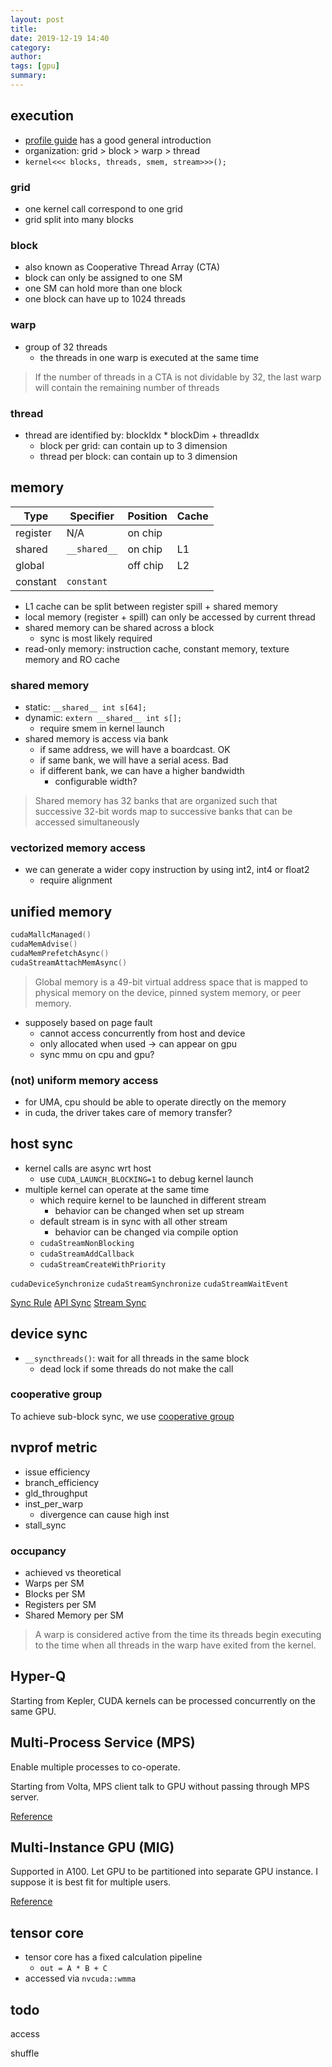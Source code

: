 ```yaml
---
layout: post
title:
date: 2019-12-19 14:40
category:
author:
tags: [gpu]
summary:
---
```


## execution

- [profile guide](https://docs.nvidia.com/nsight-compute/ProfilingGuide/index.html) has a good general introduction
- organization: grid > block > warp > thread
- `kernel<<< blocks, threads, smem, stream>>>();`

### grid

- one kernel call correspond to one grid
- grid split into many blocks

### block

- also known as Cooperative Thread Array (CTA)
- block can only be assigned to one SM
- one SM can hold more than one block
- one block can have up to 1024 threads

### warp

- group of 32 threads
  - the threads in one warp is executed at the same time

> If the number of threads in a CTA is not dividable by 32, the last warp will contain the remaining number of threads

### thread

- thread are identified by: blockIdx * blockDim + threadIdx
  - block per grid: can contain up to 3 dimension
  - thread per block: can contain up to 3 dimension

## memory

| Type     | Specifier    | Position | Cache |
| -------- | ------------ | -------- | ----- |
| register | N/A          | on chip  |       |
| shared   | `__shared__` | on chip  | L1    |
| global   |              | off chip | L2    |
| constant | `constant`   |

- L1 cache can be split between register spill + shared memory
- local memory (register + spill) can only be accessed by current thread
- shared memory can be shared across a block
  - sync is most likely required
- read-only memory: instruction cache, constant memory, texture memory and RO cache

### shared memory

- static: `__shared__ int s[64];`
- dynamic: `extern __shared__ int s[];`
  - require smem in kernel launch
- shared memory is access via bank
  - if same address, we will have a boardcast. OK
  - if same bank, we will have a serial acess. Bad
  - if different bank, we can have a higher bandwidth
    - configurable width?

> Shared memory has 32 banks that are organized such that successive 32-bit words map to successive banks that can be accessed simultaneously

### vectorized memory access

- we can generate a wider copy instruction by using int2, int4 or float2
  - require alignment

## unified memory

```c++
cudaMallcManaged()
cudaMemAdvise()
cudaMemPrefetchAsync()
cudaStreamAttachMemAsync()
```

> Global memory is a 49-bit virtual address space that is mapped to physical memory on the device, pinned system memory, or peer memory.

- supposely based on page fault
  - cannot access concurrently from host and device
  - only allocated when used -> can appear on gpu
  - sync mmu on cpu and gpu?

### (not) uniform memory access

- for UMA, cpu should be able to operate directly on the memory
- in cuda, the driver takes care of memory transfer?

## host sync

- kernel calls are async wrt host
  - use `CUDA_LAUNCH_BLOCKING=1` to debug kernel launch
- multiple kernel can operate at the same time
  - which require kernel to be launched in different stream
    - behavior can be changed when set up stream
  - default stream is in sync with all other stream
    - behavior can be changed via compile option
  - `cudaStreamNonBlocking`
  - `cudaStreamAddCallback`
  - `cudaStreamCreateWithPriority`

`cudaDeviceSynchronize`
`cudaStreamSynchronize`
`cudaStreamWaitEvent`

[Sync Rule](https://docs.nvidia.com/cuda/cuda-c-programming-guide/index.html#asynchronous-concurrent-execution)
[API Sync](https://docs.nvidia.com/cuda/cuda-runtime-api/api-sync-behavior.html#api-sync-behavior)
[Stream Sync](https://docs.nvidia.com/cuda/cuda-runtime-api/stream-sync-behavior.html#stream-sync-behavior)

## device sync

- `__syncthreads()`: wait for all threads in the same block
  - dead lock if some threads do not make the call

### cooperative group

To achieve sub-block sync, we use [cooperative group](https://developer.nvidia.com/blog/cooperative-groups/)

## nvprof metric

- issue efficiency
- branch_efficiency
- gld_throughput
- inst_per_warp
  - divergence can cause high inst
- stall_sync

### occupancy

- achieved vs theoretical
- Warps per SM
- Blocks per SM
- Registers per SM
- Shared Memory per SM

> A warp is considered active from the time its threads begin executing to the time when all threads in the warp have exited from the kernel.

## Hyper-Q

Starting from Kepler, CUDA kernels can be processed concurrently on the same GPU.

## Multi-Process Service (MPS)

Enable multiple processes to co-operate.

Starting from Volta, MPS client talk to GPU without passing through MPS server.

[Reference](https://docs.nvidia.com/deploy/pdf/CUDA_Multi_Process_Service_Overview.pdf)

## Multi-Instance GPU (MIG)

Supported in A100.
Let GPU to be partitioned into separate GPU instance.
I suppose it is best fit for multiple users.

[Reference](https://docs.nvidia.com/datacenter/tesla/mig-user-guide/index.html)

## tensor core

- tensor core has a fixed calculation pipeline
  - `out = A * B + C`
- accessed via `nvcuda::wmma`

## todo

access

shuffle
